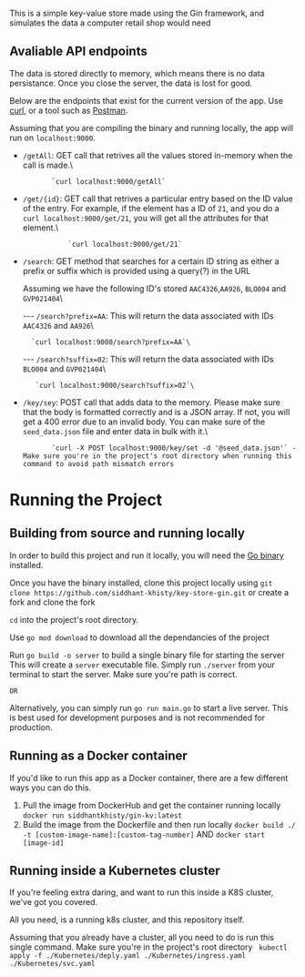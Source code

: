 This is a simple key-value store made using the Gin framework, and simulates the data a computer retail shop would need

## Avaliable API endpoints

The data is stored directly to memory, which means there is no data persistance. Once you close the server, the data is lost for good.

Below are the endpoints that exist for the current version of the app. Use [curl](https://curl.se/), or a tool such as [Postman](https://www.postman.com/).

Assuming that you are compiling the binary and running locally, the app will run on `localhost:9000`.

- `/getAll`: GET call that retrives all the values stored in-memory when the call is made.\
 
             `curl localhost:9000/getAll`

- `/get/{id}`: GET call that retrives a particular entry based on the ID value of the entry.
               For example, if the element has a ID of `21`, and you do a `curl localhost:9000/get/21`,
               you will get all the attributes for that element.\
  
                 `curl localhost:9000/get/21`
  
- `/search`: GET method that searches for a certain ID string as either a prefix or suffix which is provided using a query(?) in the URL

    Assuming we have the following ID's stored `AAC4326`,`AA926`, `BLO004` and `GVP021404`\
  
    --- `/search?prefix=AA`: This will return the data associated with IDs `AAC4326` and `AA926`\
  
        `curl localhost:9000/search?prefix=AA`\
  
    --- `/search?suffix=02`: This will return the data associated with IDs `BLO004` and `GVP021404`\
  
         `curl localhost:9000/search?suffix=02`\
  
- `/key/sey`: POST call that adds data to the memory. Please make sure that the body is formatted correctly and is a JSON array.
              If not, you will get a 400 error due to an invalid body. You can make sure of the `seed_data.json` file and enter data in bulk with it.\
  
             `curl -X POST localhost:9000/key/set -d '@seed_data.json'` - Make sure you're in the project's root directory when running this command to avoid path mismatch errors

# Running the Project
## Building from source and running locally

In order to build this project and run it locally, you will need the [Go binary](https://go.dev/doc/install) installed.

Once you have the binary installed, clone this project locally using `git clone https://github.com/siddhant-khisty/key-store-gin.git` or create a fork and clone the fork

`cd` into the project's root directory.

Use `go mod download` to download all the dependancies of the project

Run `go build -o server` to build a single binary file for starting the server
This will create a `server` executable file. Simply run `./server` from your terminal to start the server. Make sure you're path is correct.
    
    OR

Alternatively, you can simply run `go run main.go` to start a live server. This is best used for development purposes and is not recommended for production.

## Running as a Docker container

If you'd like to run this app as a Docker container, there are a few different ways you can do this.

1. Pull the image from DockerHub and get the container running locally
    `docker run siddhantkhisty/gin-kv:latest`
2. Build the image from the Dockerfile and then run locally
    `docker build ./ -t [custom-image-name]:[custom-tag-number]`
        AND
    `docker start [image-id]`

## Running inside a Kubernetes cluster

If you're feeling extra daring, and want to run this inside a K8S cluster, we've got you covered.

All you need, is a running k8s cluster, and this repository itself.

Assuming that you already have a cluster, all you need to do is run this single command. Make sure you're in the project's root directory
``` kubectl apply -f ./Kubernetes/deply.yaml ./Kubernetes/ingress.yaml ./Kubernetes/svc.yaml```





